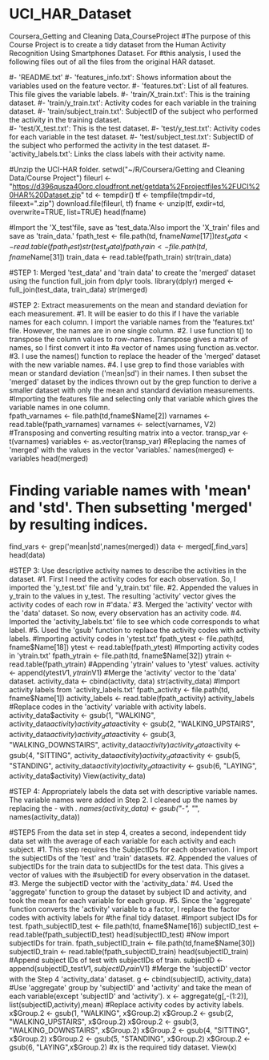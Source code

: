 # UCI_HAR_Dataset
Coursera_Getting and Cleaning Data_CourseProject
#The purpose of this Course Project is to create a tidy dataset from the Human Activity Recognition Using Smartphones Dataset. For #this analysis, I used the following files out of all the files from the original HAR dataset. 

#- 'README.txt'
#- 'features_info.txt': Shows information about the variables used on the feature vector. 
#- 'features.txt': List of all features. This file gives the variable labels. 
#- 'train/X_train.txt': This is the training dataset. 
#- 'train/y_train.txt': Activity codes for each variable in the training dataset.
#- 'train/subject_train.txt': SubjectID of the subject who performed the activity in the training dataset.  
#- 'test/X_test.txt': This is the test dataset. 
#- 'test/y_test.txt': Activity codes for each variable in the test dataset.
#- 'test/subject_test.txt': SubjectID of the subject who performed the activity in the test dataset. 
#- 'activity_labels.txt': Links the class labels with their activity name.

#Unzip the UCI-HAR folder. 
setwd("~/R/Coursera/Getting and Cleaning Data/Course Project")
fileurl <- "https://d396qusza40orc.cloudfront.net/getdata%2Fprojectfiles%2FUCI%20HAR%20Dataset.zip"
td <- tempdir()
tf <- tempfile(tmpdir=td, fileext=".zip") 
download.file(fileurl, tf)
fname <- unzip(tf, exdir=td, overwrite=TRUE, list=TRUE)
head(fname)

#Import the 'X_test'file, save as 'test_data.'Also import the 'X_train' files and save as 'train_data.'
fpath_test <- file.path(td, fname$Name[17])
test_data <- read.table(fpath_test)
str(test_data)
fpath_train <- file.path(td,fname$Name[31])
train_data <- read.table(fpath_train)
str(train_data)

#STEP 1: Merged 'test_data' and 'train data' to create the 'merged' dataset using the function full_join from dplyr tools.
library(dplyr)
merged <- full_join(test_data, train_data)
str(merged)

#STEP 2: Extract measurements on the mean and standard deviation for each measurement. 
#1. It will be easier to do this if I have the variable names for each column. I import the variable names from the 'features.txt' file. However, the names are in one single column. 
#2. I use function t() to transpose the column values to row-names. Transpose gives a matrix of names, so I first convert it into #a vector of names using function as.vector.
#3. I use the names() function to replace the header of the 'merged' dataset with the new variable names. 
#4. I use grep to find those variables with mean or standard deviation ('mean|sd') in their names.  I then subset the 'merged' dataset by the indices thrown out by the grep function to derive a smaller dataset with only the mean and standard deviation measurements. 
     #Importing the features file and selecting only that variable which gives the variable names in one column.  
fpath_varnames <- file.path(td,fname$Name[2])
varnames <- read.table(fpath_varnames)
varnames <- select(varnames, V2)
    #Transposing and converting resulting matrix into a vector. 
transp_var <- t(varnames)
variables <- as.vector(transp_var)
   #Replacing the names of 'merged' with the values in the vector 'variables.'
names(merged) <- variables
head(merged)
   # Finding variable names with 'mean' and 'std'. Then subsetting 'merged' by resulting indices.
find_vars <- grep('mean|std',names(merged))
data <- merged[,find_vars]
head(data)

#STEP 3: Use descriptive activity names to describe the activities in the dataset.
#1. First I need the activity codes for each observation. So, I imported the 'y_test.txt' file and 'y_train.txt' file. 
#2. Appended the values in y_train to the values in y_test. The resulting 'activity' vector gives the activity codes of each row in #'data.'
#3. Merged the 'activity' vector with the 'data' dataset. So now, every observation has an activity code. 
#4. Imported the 'activity_labels.txt' file to see which code corresponds to what label. 
#5. Used the 'gsub' function to replace the activity codes with activity labels. 
    #Importing activity codes in 'ytest.txt'
fpath_ytest <- file.path(td, fname$Name[18])
ytest <- read.table(fpath_ytest)
    #Importing activity codes in 'ytrain.txt'
fpath_ytrain <- file.path(td, fname$Name[32])
ytrain <- read.table(fpath_ytrain)
    #Appending 'ytrain' values to 'ytest' values. 
activity <- append(ytest$V1,ytrain$V1)
    #Merge the 'activity' vector to the 'data' dataset. 
activity_data <- cbind(activity, data)
str(activity_data)
   #Import activity labels from 'activity_labels.txt'
fpath_activity <- file.path(td, fname$Name[1])
activity_labels <- read.table(fpath_activity)
activity_labels
   #Replace codes in the 'activity' variable with activity labels.
activity_data$activity <- gsub(1, "WALKING", activity_data$activity)
activity_data$activity <- gsub(2, "WALKING_UPSTAIRS", activity_data$activity)
activity_data$activity <- gsub(3, "WALKING_DOWNSTAIRS", activity_data$activity)
activity_data$activity <- gsub(4, "SITTING", activity_data$activity)
activity_data$activity <- gsub(5, "STANDING", activity_data$activity)
activity_data$activity <- gsub(6, "LAYING", activity_data$activity)
View(activity_data)

#STEP 4: Appropriately labels the data set with descriptive variable names.
The variable names were added in Step 2. I cleaned up the names by replacing the - with _. 
names(activity_data) <- gsub("-", "_", names(activity_data))

#STEP5 From the data set in step 4, creates a second, independent tidy data set with the average of each variable for each activity and each subject.
#1. This step requires the SubjectIDs for each observation. I import the subjectIDs of the 'test' and 'train' datasets. 
#2. Appended the values of subjectIDs for the train data to subjectIDs for the test data. This gives a vector of values with the #subjectID for every observation in the dataset. 
#3. Merge the subjectID vector with the 'activity_data.'
#4. Used the 'aggregate' function to group the dataset by subject ID and activity, and took the mean for each variable for each group.
#5. Since the 'aggregate' function converts the 'activity' variable to a factor, I replace the factor codes with activity labels for 
#the final tidy dataset. 
   #Import subject IDs for test. 
fpath_subjectID_test <- file.path(td, fname$Name[16])
subjectID_test <- read.table(fpath_subjectID_test)
head(subjectID_test)
   #Now import subjectIDs for train.
fpath_subjectID_train <- file.path(td,fname$Name[30])
subjectID_train <- read.table(fpath_subjectID_train)
head(subjectID_train)
   #Append subject IDs of test with subjectIDs of train. 
subjectID <- append(subjectID_test$V1, subjectID_train$V1)
  #Merge the 'subjectID' vector with the Step 4 'activity_data' dataset. 
g <- cbind(subjectID, activity_data)
  #Use 'aggregate' group by 'subjectID' and 'activity' and take the mean of each variable(except 'subjectID' and 'activity'). 
x <- aggregate(g[,-(1:2)], list(subjectID,activity),mean)
   #Replace activity codes by activity labels. 
x$Group.2 <- gsub(1, "WALKING", x$Group.2)
x$Group.2 <- gsub(2, "WALKING_UPSTAIRS", x$Group.2)
x$Group.2 <- gsub(3, "WALKING_DOWNSTAIRS", x$Group.2)
x$Group.2 <- gsub(4, "SITTING", x$Group.2)
x$Group.2 <- gsub(5, "STANDING", x$Group.2)
x$Group.2 <- gsub(6, "LAYING",x$Group.2)
   #x is the required tidy dataset. 
View(x)








